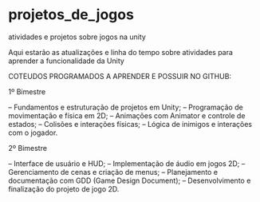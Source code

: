 # projetos_de_jogos
atividades e projetos sobre jogos na unity

Aqui estarão as atualizações e linha do tempo sobre atividades para aprender a funcionalidade da Unity

COTEUDOS PROGRAMADOS A APRENDER E POSSUIR NO GITHUB:

1º Bimestre

– Fundamentos e estruturação de projetos em Unity;
– Programação de movimentação e física em 2D;
– Animações com Animator e controle de estados;
– Colisões e interações físicas;
– Lógica de inimigos e interações com o jogador.

2º Bimestre

– Interface de usuário e HUD;
– Implementação de áudio em jogos 2D;
– Gerenciamento de cenas e criação de menus;
– Planejamento e documentação com GDD (Game Design Document);
– Desenvolvimento e finalização do projeto de jogo 2D.
